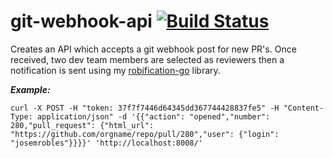 # git-webhook-api [![Build Status](https://travis-ci.org/josemrobles/git-webhook-robification.svg?branch=master)](https://travis-ci.org/josemrobles/git-webhook-robification)
Creates an API which accepts a git webhook post for new PR's. Once received, two dev team members are selected as reviewers then a notification is sent using my [robification-go](https://github.com/josemrobles/robification-go) library.

***Example:***
```
curl -X POST -H "token: 37f7f7446d64345dd367744428837fe5" -H "Content-Type: application/json" -d '{{"action": "opened","number": 280,"pull_request": {"html_url": "https://github.com/orgname/repo/pull/280","user": {"login": "josemrobles"}}}}' 'http://localhost:8008/'
```

